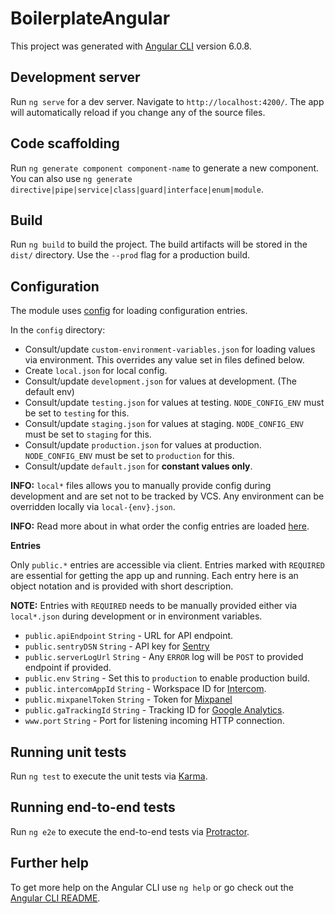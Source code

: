 # BoilerplateAngular

This project was generated with [Angular CLI](https://github.com/angular/angular-cli) version 6.0.8.

## Development server

Run `ng serve` for a dev server. Navigate to `http://localhost:4200/`. The app will automatically reload if you change any of the source files.

## Code scaffolding

Run `ng generate component component-name` to generate a new component. You can also use `ng generate directive|pipe|service|class|guard|interface|enum|module`.

## Build

Run `ng build` to build the project. The build artifacts will be stored in the `dist/` directory. Use the `--prod` flag for a production build.

## Configuration
The module uses [config](https://www.npmjs.com/package/config) for loading configuration entries.

In the `config` directory:

- Consult/update `custom-environment-variables.json` for loading values via environment. This overrides any value set in files defined below.
- Create `local.json` for local config.
- Consult/update `development.json` for values at development. (The default env)
- Consult/update `testing.json` for values at testing. `NODE_CONFIG_ENV` must be set to `testing` for this.
- Consult/update `staging.json` for values at staging. `NODE_CONFIG_ENV` must be set to `staging` for this.
- Consult/update `production.json` for values at production. `NODE_CONFIG_ENV` must be set to `production` for this.
- Consult/update `default.json` for **constant values only**.

**INFO:** `local*` files allows you to manually provide config during development and are set not to be tracked by VCS. Any environment can be overridden locally via `local-{env}.json`.

**INFO:** Read more about in what order the config entries are loaded [here](https://github.com/lorenwest/node-config/wiki/Configuration-Files#file-load-order).

**Entries**

Only `public.*` entries are accessible via client. Entries marked with `REQUIRED` are essential for getting the app up and running. Each entry here is an object notation and is provided with short description.

**NOTE:** Entries with `REQUIRED` needs to be manually provided either via `local*.json` during development or in environment variables.

- `public.apiEndpoint` `String` - URL for API endpoint.
- `public.sentryDSN` `String` - API key for [Sentry](https://sentry.io)
- `public.serverLogUrl` `String` - Any `ERROR` log will be `POST` to provided endpoint if provided.
- `public.env` `String` - Set this to `production` to enable production build.
- `public.intercomAppId` `String` - Workspace ID for [Intercom](https://www.intercom.com).
- `public.mixpanelToken` `String` - Token for [Mixpanel](https://mixpanel.com)
- `public.gaTrackingId` `String` - Tracking ID for [Google Analytics](https://analytics.google.com).
- `www.port` `String` - Port for listening incoming HTTP connection.

## Running unit tests

Run `ng test` to execute the unit tests via [Karma](https://karma-runner.github.io).

## Running end-to-end tests

Run `ng e2e` to execute the end-to-end tests via [Protractor](http://www.protractortest.org/).

## Further help

To get more help on the Angular CLI use `ng help` or go check out the [Angular CLI README](https://github.com/angular/angular-cli/blob/master/README.md).
